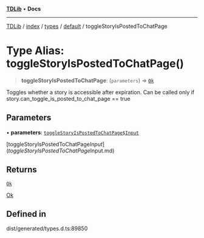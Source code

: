 [**TDLib**](../../../../../../README.md) • **Docs**

***

[TDLib](../../../../../../modules.md) / [index](../../../../../README.md) / [types](../../../README.md) / [default](../README.md) / toggleStoryIsPostedToChatPage

# Type Alias: toggleStoryIsPostedToChatPage()

> **toggleStoryIsPostedToChatPage**: (`parameters`) => [`Ok`](Ok-1.md)

Toggles whether a story is accessible after expiration. Can be called only if story.can_toggle_is_posted_to_chat_page == true

## Parameters

• **parameters**: [`toggleStoryIsPostedToChatPage$Input`](toggleStoryIsPostedToChatPage$Input.md)

[toggleStoryIsPostedToChatPage$Input](toggleStoryIsPostedToChatPage$Input.md)

## Returns

[`Ok`](Ok-1.md)

[Ok](Ok-1.md)

## Defined in

dist/generated/types.d.ts:89850
